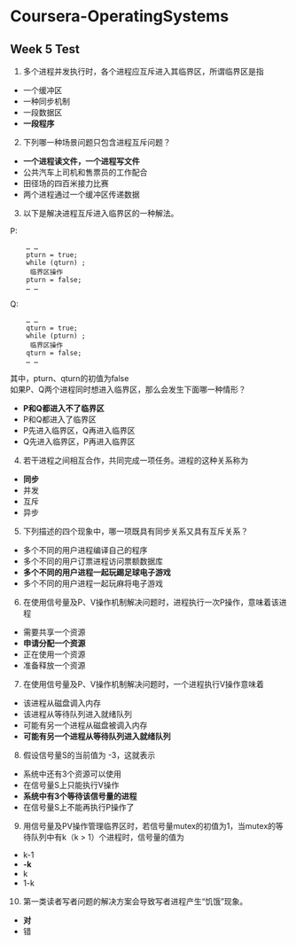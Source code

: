 # Coursera-OperatingSystems

## Week 5 Test

1. 多个进程并发执行时，各个进程应互斥进入其临界区，所谓临界区是指
 * 一个缓冲区
 * 一种同步机制
 * 一段数据区
 * **一段程序**

2. 下列哪一种场景问题只包含进程互斥问题？
 * **一个进程读文件，一个进程写文件**
 * 公共汽车上司机和售票员的工作配合
 * 田径场的四百米接力比赛
 * 两个进程通过一个缓冲区传递数据

3. 以下是解决进程互斥进入临界区的一种解法。

 P:

    	… …
    	pturn = true;
    	while (qturn) ;
         临界区操作
        pturn = false;
        … …

 Q:

    	… …
    	qturn = true;
    	while (pturn) ;
         临界区操作
        qturn = false;
        … …

 其中，pturn、qturn的初值为false   
 如果P、Q两个进程同时想进入临界区，那么会发生下面哪一种情形？
 * **P和Q都进入不了临界区**
 * P和Q都进入了临界区
 * P先进入临界区，Q再进入临界区
 * Q先进入临界区，P再进入临界区

4. 若干进程之间相互合作，共同完成一项任务。进程的这种关系称为
 * **同步**
 * 并发
 * 互斥
 * 异步

5. 下列描述的四个现象中，哪一项既具有同步关系又具有互斥关系？
 * 多个不同的用户进程编译自己的程序
 * 多个不同的用户订票进程访问票额数据库
 * **多个不同的用户进程一起玩踢足球电子游戏**
 * 多个不同的用户进程一起玩麻将电子游戏

6. 在使用信号量及P、V操作机制解决问题时，进程执行一次P操作，意味着该进程
 * 需要共享一个资源
 * **申请分配一个资源**
 * 正在使用一个资源
 * 准备释放一个资源

7. 在使用信号量及P、V操作机制解决问题时，一个进程执行V操作意味着
 * 该进程从磁盘调入内存
 * 该进程从等待队列进入就绪队列
 * 可能有另一个进程从磁盘被调入内存
 * **可能有另一个进程从等待队列进入就绪队列**

8. 假设信号量S的当前值为 -3，这就表示
 * 系统中还有3个资源可以使用
 * 在信号量S上只能执行V操作
 * **系统中有3个等待该信号量的进程**
 * 在信号量S上不能再执行P操作了

9. 用信号量及PV操作管理临界区时，若信号量mutex的初值为1，当mutex的等待队列中有k（k > 1）个进程时，信号量的值为
 * k-1
 * **-k**
 * k
 * 1-k

10. 第一类读者写者问题的解决方案会导致写者进程产生“饥饿”现象。
 * **对**
 * 错